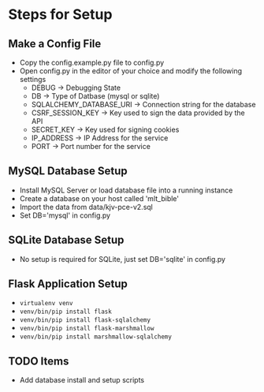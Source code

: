 # Steps for Setup

## Make a Config File
* Copy the config.example.py file to config.py
* Open config.py in the editor of your choice and modify the following settings
  * DEBUG -> Debugging State
  * DB -> Type of Datbase (mysql or sqlite)
  * SQLALCHEMY_DATABASE_URI -> Connection string for the database
  * CSRF_SESSION_KEY -> Key used to sign the data provided by the API
  * SECRET_KEY -> Key used for signing cookies
  * IP_ADDRESS -> IP Address for the service
  * PORT -> Port number for the service

## MySQL Database Setup
* Install MySQL Server or load database file into a running instance
* Create a database on your host called 'mlt_bible'
* Import the data from data/kjv-pce-v2.sql
* Set DB='mysql' in config.py

## SQLite Database Setup
* No setup is required for SQLite, just set DB='sqlite' in config.py

## Flask Application Setup
* `virtualenv venv`
* `venv/bin/pip install flask`
* `venv/bin/pip install flask-sqlalchemy`
* `venv/bin/pip install flask-marshmallow`
* `venv/bin/pip install marshmallow-sqlalchemy`

## TODO Items
* Add database install and setup scripts
